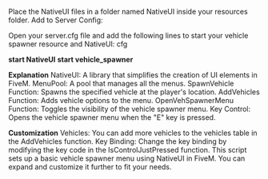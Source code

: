 Place the NativeUI files in a folder named NativeUI inside your resources folder.
Add to Server Config:

Open your server.cfg file and add the following lines to start your vehicle spawner resource and NativeUI:
cfg

**start NativeUI**
**start vehicle_spawner**

**Explanation**
NativeUI: A library that simplifies the creation of UI elements in FiveM.
MenuPool: A pool that manages all the menus.
SpawnVehicle Function: Spawns the specified vehicle at the player's location.
AddVehicles Function: Adds vehicle options to the menu.
OpenVehSpawnerMenu Function: Toggles the visibility of the vehicle spawner menu.
Key Control: Opens the vehicle spawner menu when the "E" key is pressed.

**Customization**
Vehicles: You can add more vehicles to the vehicles table in the AddVehicles function.
Key Binding: Change the key binding by modifying the key code in the IsControlJustPressed function.
This script sets up a basic vehicle spawner menu using NativeUI in FiveM. You can expand and customize it further to fit your needs.
